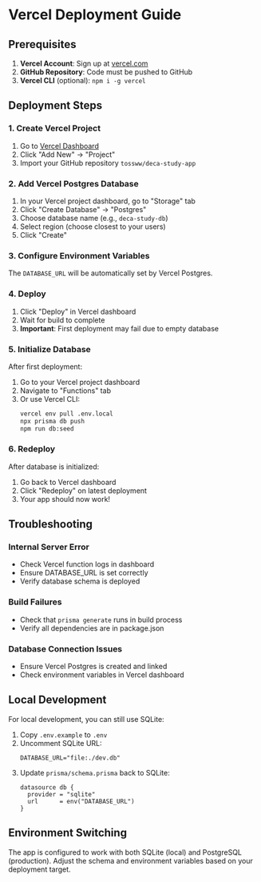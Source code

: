 # Vercel Deployment Guide

## Prerequisites

1. **Vercel Account**: Sign up at [vercel.com](https://vercel.com)
2. **GitHub Repository**: Code must be pushed to GitHub
3. **Vercel CLI** (optional): `npm i -g vercel`

## Deployment Steps

### 1. Create Vercel Project

1. Go to [Vercel Dashboard](https://vercel.com/dashboard)
2. Click "Add New" → "Project"
3. Import your GitHub repository `tossww/deca-study-app`

### 2. Add Vercel Postgres Database

1. In your Vercel project dashboard, go to "Storage" tab
2. Click "Create Database" → "Postgres"
3. Choose database name (e.g., `deca-study-db`)
4. Select region (choose closest to your users)
5. Click "Create"

### 3. Configure Environment Variables

The `DATABASE_URL` will be automatically set by Vercel Postgres.

### 4. Deploy

1. Click "Deploy" in Vercel dashboard
2. Wait for build to complete
3. **Important**: First deployment may fail due to empty database

### 5. Initialize Database

After first deployment:

1. Go to your Vercel project dashboard
2. Navigate to "Functions" tab
3. Or use Vercel CLI:
   ```bash
   vercel env pull .env.local
   npx prisma db push
   npm run db:seed
   ```

### 6. Redeploy

After database is initialized:
1. Go back to Vercel dashboard
2. Click "Redeploy" on latest deployment
3. Your app should now work!

## Troubleshooting

### Internal Server Error
- Check Vercel function logs in dashboard
- Ensure DATABASE_URL is set correctly
- Verify database schema is deployed

### Build Failures
- Check that `prisma generate` runs in build process
- Verify all dependencies are in package.json

### Database Connection Issues
- Ensure Vercel Postgres is created and linked
- Check environment variables in Vercel dashboard

## Local Development

For local development, you can still use SQLite:

1. Copy `.env.example` to `.env`
2. Uncomment SQLite URL:
   ```
   DATABASE_URL="file:./dev.db"
   ```
3. Update `prisma/schema.prisma` back to SQLite:
   ```prisma
   datasource db {
     provider = "sqlite"
     url      = env("DATABASE_URL")
   }
   ```

## Environment Switching

The app is configured to work with both SQLite (local) and PostgreSQL (production). Adjust the schema and environment variables based on your deployment target.